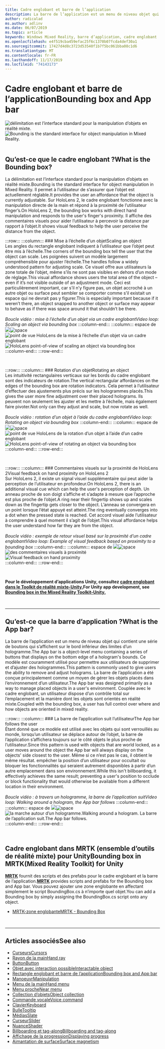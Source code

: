 ```yaml
---
title: Cadre englobant et barre de l’application
description: La barre de l’application est un menu de niveau objet qui contient une série de boutons qui s’affichent sur le bord inférieur des limites d’un hologramme.
author: radicalad
ms.author: adlinv
ms.date: 06/07/2019
ms.topic: article
keywords: Windows Mixed Reality, barre d’application, cadre englobant
ms.openlocfilehash: e4f519cba459efac25f6c1370b07fcda4def30a1
ms.sourcegitcommit: 17427d4d8c3723d53540f1b7f5bc061bba08c1d6
ms.translationtype: MT
ms.contentlocale: fr-FR
ms.lasthandoff: 11/17/2019
ms.locfileid: "74143173"
---
```

# <a name="bounding-box-and-app-bar"></a><span data-ttu-id="d34e9-104">Cadre englobant et barre de l’application</span><span class="sxs-lookup"><span data-stu-id="d34e9-104">Bounding box and App bar</span></span>
<span data-ttu-id="d34e9-105">![délimitation est l’interface standard pour la manipulation d’objets en réalité mixte.](images/UX/UX_Hero_BoundingBox.jpg)</span><span class="sxs-lookup"><span data-stu-id="d34e9-105">![Bounding is the standard interface for object manipulation in Mixed Reality.](images/UX/UX_Hero_BoundingBox.jpg)</span></span><br>
<br>

## <a name="what-is-the-bounding-box"></a><span data-ttu-id="d34e9-106">Qu’est-ce que le cadre englobant ?</span><span class="sxs-lookup"><span data-stu-id="d34e9-106">What is the Bounding box?</span></span>

<span data-ttu-id="d34e9-107">La délimitation est l’interface standard pour la manipulation d’objets en réalité mixte.</span><span class="sxs-lookup"><span data-stu-id="d34e9-107">Bounding is the standard interface for object manipulation in Mixed Reality.</span></span> <span data-ttu-id="d34e9-108">Il permet à l’utilisateur de s’assurer que l’objet est actuellement réglable.</span><span class="sxs-lookup"><span data-stu-id="d34e9-108">It provides the user an affordance that the object is currently adjustable.</span></span> <span data-ttu-id="d34e9-109">Sur HoloLens 2, le cadre englobant fonctionne avec la manipulation directe de la main et répond à la proximité de l’utilisateur finger’s.</span><span class="sxs-lookup"><span data-stu-id="d34e9-109">On HoloLens 2, the bounding box works with direct hand manipulation and responds to the user's finger's proximity.</span></span> <span data-ttu-id="d34e9-110">Il affiche des commentaires visuels pour aider l’utilisateur à percevoir la distance par rapport à l’objet.</span><span class="sxs-lookup"><span data-stu-id="d34e9-110">It shows visual feedback to help the user perceive the distance from the object.</span></span>

:::row:::
    :::column:::
        ### <a name="scaling-an-objectbr"></a><span data-ttu-id="d34e9-111">Mise à l’échelle d’un objet</span><span class="sxs-lookup"><span data-stu-id="d34e9-111">Scaling an object</span></span><br>
        <span data-ttu-id="d34e9-112">Les angles du rectangle englobant indiquent à l’utilisateur que l’objet peut être mis à l’échelle.</span><span class="sxs-lookup"><span data-stu-id="d34e9-112">The corners of the bounding box tell the user that the object can scale.</span></span> <span data-ttu-id="d34e9-113">Les poignées suivent un modèle largement compréhensible pour ajuster l’échelle.</span><span class="sxs-lookup"><span data-stu-id="d34e9-113">The handles follow a widely understood pattern for adjusting scale.</span></span> <span data-ttu-id="d34e9-114">Ce visuel offre aux utilisateurs la zone totale de l’objet, même s’ils ne sont pas visibles en dehors d’un mode de réglage.</span><span class="sxs-lookup"><span data-stu-id="d34e9-114">This visual affordance shows users the total area of the object – even if it’s not visible outside of an adjustment mode.</span></span> <span data-ttu-id="d34e9-115">Ceci est particulièrement important, car s’il n’y figure pas, un objet accroché à un autre objet ou surface peut sembler se comporter comme s’il existait un espace qui ne devrait pas y figurer.</span><span class="sxs-lookup"><span data-stu-id="d34e9-115">This is especially important because if it weren’t there, an object snapped to another object or surface may appear to behave as if there was space around it that shouldn’t be there.</span></span><br>
        <br>
        <span data-ttu-id="d34e9-116">*Boucle vidéo : mise à l’échelle d’un objet via un cadre englobant*</span><span class="sxs-lookup"><span data-stu-id="d34e9-116">*Video loop: Scaling an object via bounding box*</span></span>
    :::column-end:::
        :::column:::
        <span data-ttu-id="d34e9-117">espace de ![](images/spacer-20x582.png)</span><span class="sxs-lookup"><span data-stu-id="d34e9-117">![space](images/spacer-20x582.png)</span></span><br>
       <span data-ttu-id="d34e9-118">![point de vue HoloLens de la mise à l’échelle d’un objet via un cadre englobant](images/HoloLens2_BoundingBox.gif)</span><span class="sxs-lookup"><span data-stu-id="d34e9-118">![HoloLens point-of-view of scaling an object via bounding box](images/HoloLens2_BoundingBox.gif)</span></span><br>
    :::column-end:::
:::row-end:::

<br>

:::row:::
    :::column:::
        ### <a name="rotating-an-objectbr"></a><span data-ttu-id="d34e9-119">Rotation d’un objet</span><span class="sxs-lookup"><span data-stu-id="d34e9-119">Rotating an object</span></span><br>
        <span data-ttu-id="d34e9-120">Les intuitivité rectangulaires verticaux sur les bords du cadre englobant sont des indicateurs de rotation.</span><span class="sxs-lookup"><span data-stu-id="d34e9-120">The vertical rectangular affordances on the edges of the bounding box are rotation indicators.</span></span> <span data-ttu-id="d34e9-121">Cela permet à l’utilisateur d’effectuer des ajustements plus précis sur les hologrammes placés.</span><span class="sxs-lookup"><span data-stu-id="d34e9-121">This gives the user more fine adjustment over their placed holograms.</span></span> <span data-ttu-id="d34e9-122">Ils peuvent non seulement les ajuster et les mettre à l’échelle, mais également faire pivoter.</span><span class="sxs-lookup"><span data-stu-id="d34e9-122">Not only can they adjust and scale, but now rotate as well.</span></span><br>
        <br>
        <span data-ttu-id="d34e9-123">*Boucle vidéo : rotation d’un objet à l’aide du cadre englobant*</span><span class="sxs-lookup"><span data-stu-id="d34e9-123">*Video loop: Rotating an object via bounding box*</span></span>
    :::column-end:::
        :::column:::
        <span data-ttu-id="d34e9-124">espace de ![](images/spacer-20x582.png)</span><span class="sxs-lookup"><span data-stu-id="d34e9-124">![space](images/spacer-20x582.png)</span></span><br>
       <span data-ttu-id="d34e9-125">![point de vue HoloLens de la rotation d’un objet à l’aide d’un cadre englobant](images/HoloLens2_BoundingBox_Rotate.gif)</span><span class="sxs-lookup"><span data-stu-id="d34e9-125">![HoloLens point-of-view of rotating an object via bounding box](images/HoloLens2_BoundingBox_Rotate.gif)</span></span><br>
    :::column-end:::
:::row-end:::

<br>

:::row:::
    :::column:::
        ### <a name="visual-feedback-on-hand-proximity-on-hololens-2br"></a><span data-ttu-id="d34e9-126">Commentaires visuels sur la proximité de HoloLens 2</span><span class="sxs-lookup"><span data-stu-id="d34e9-126">Visual feedback on hand proximity on HoloLens 2</span></span><br>
        <span data-ttu-id="d34e9-127">Sur HoloLens 2, il existe un signal visuel supplémentaire qui peut aider la perception de l’utilisateur en profondeur.</span><span class="sxs-lookup"><span data-stu-id="d34e9-127">On HoloLens 2, there is an additional visual cue which can help the user's perception of depth.</span></span> <span data-ttu-id="d34e9-128">Un anneau proche de son doigt s’affiche et s’adapte à mesure que l’approche est plus proche de l’objet.</span><span class="sxs-lookup"><span data-stu-id="d34e9-128">A ring near their fingertip shows up and scales down as the fingertip gets closer to the object.</span></span> <span data-ttu-id="d34e9-129">L’anneau se convergera en un point lorsque l’état appuyé est atteint.</span><span class="sxs-lookup"><span data-stu-id="d34e9-129">The ring eventually converges into a dot when the pressed state is reached.</span></span> <span data-ttu-id="d34e9-130">Cet accord visuel aide l’utilisateur à comprendre à quel moment il s’agit de l’objet.</span><span class="sxs-lookup"><span data-stu-id="d34e9-130">This visual affordance helps the user understand how far they are from the object.</span></span><br>
        <br>
        <span data-ttu-id="d34e9-131">*Boucle vidéo : exemple de retour visuel basé sur la proximité d’un cadre englobant*</span><span class="sxs-lookup"><span data-stu-id="d34e9-131">*Video loop: Example of visual feedback based on proximity to a bounding box*</span></span>
    :::column-end:::
        :::column:::
        <span data-ttu-id="d34e9-132">espace de ![](images/spacer-20x582.png)</span><span class="sxs-lookup"><span data-stu-id="d34e9-132">![space](images/spacer-20x582.png)</span></span><br>
       <span data-ttu-id="d34e9-133">![des commentaires visuels à proximité](images/HoloLens2_Proximity.gif)</span><span class="sxs-lookup"><span data-stu-id="d34e9-133">![Visual feedback on hand proximity](images/HoloLens2_Proximity.gif)</span></span><br>
    :::column-end:::
:::row-end:::

<br>

<span data-ttu-id="d34e9-134">**Pour le développement d’applications Unity, consultez [cadre englobant dans le Toolkit de réalité mixte-Unity.](https://microsoft.github.io/MixedRealityToolkit-Unity/Documentation/README_BoundingBox.html)**</span><span class="sxs-lookup"><span data-stu-id="d34e9-134">**For Unity app development, see [Bounding box in the Mixed Reality Toolkit-Unity.](https://microsoft.github.io/MixedRealityToolkit-Unity/Documentation/README_BoundingBox.html)**</span></span>

<br>

---

## <a name="what-is-the-app-bar"></a><span data-ttu-id="d34e9-135">Qu’est-ce que la barre d’application ?</span><span class="sxs-lookup"><span data-stu-id="d34e9-135">What is the App bar?</span></span>

<span data-ttu-id="d34e9-136">La barre de l’application est un menu de niveau objet qui contient une série de boutons qui s’affichent sur le bord inférieur des limites d’un hologramme.</span><span class="sxs-lookup"><span data-stu-id="d34e9-136">The App bar is a object-level menu containing a series of buttons that displays on the bottom edge of a hologram's bounds.</span></span> <span data-ttu-id="d34e9-137">Ce modèle est couramment utilisé pour permettre aux utilisateurs de supprimer et d’ajuster des hologrammes.</span><span class="sxs-lookup"><span data-stu-id="d34e9-137">This pattern is commonly used to give users the ability to remove and adjust holograms.</span></span> <span data-ttu-id="d34e9-138">La barre de l’application a été conçue principalement comme un moyen de gérer les objets placés dans l’environnement d’un utilisateur.</span><span class="sxs-lookup"><span data-stu-id="d34e9-138">The App bar was designed primarily as a way to manage placed objects in a user's environment.</span></span> <span data-ttu-id="d34e9-139">Couplée avec le cadre englobant, un utilisateur dispose d’un contrôle total sur l’emplacement et la manière dont les objets sont orientés en réalité mixte.</span><span class="sxs-lookup"><span data-stu-id="d34e9-139">Coupled with the bounding box, a user has full control over where and how objects are oriented in mixed reality.</span></span>

:::row:::
    :::column:::
        ### <a name="the-app-bar-follows-the-userbr"></a><span data-ttu-id="d34e9-140">La barre de l’application suit l’utilisateur</span><span class="sxs-lookup"><span data-stu-id="d34e9-140">The App bar follows the user</span></span><br>
        <span data-ttu-id="d34e9-141">Étant donné que ce modèle est utilisé avec les objets qui sont verrouillés au monde, lorsqu’un utilisateur se déplace autour de l’objet, la barre de l’application s’affichera toujours sur le côté objets le plus proche de l’utilisateur.</span><span class="sxs-lookup"><span data-stu-id="d34e9-141">Since this pattern is used with objects that are world locked, as a user moves around the object the App bar will always display on the objects' side closest to the user.</span></span> <span data-ttu-id="d34e9-142">Même si ce n’est pas le cas, il obtient le même résultat. empêcher la position d’un utilisateur pour occultait ou bloquer les fonctionnalités qui seraient autrement disponibles à partir d’un autre emplacement dans son environnement.</span><span class="sxs-lookup"><span data-stu-id="d34e9-142">While this isn't billboarding, it effectively achieves the same result; preventing a user's position to occlude or block functionality that would otherwise be available from a different location in their environment.</span></span> <br>
        <br>
        <span data-ttu-id="d34e9-143">*Boucle vidéo : à travers un hologramme, la barre de l’application suit*</span><span class="sxs-lookup"><span data-stu-id="d34e9-143">*Video loop: Walking around a hologram, the App bar follows*</span></span>
    :::column-end:::
        :::column:::
        <span data-ttu-id="d34e9-144">espace de ![](images/spacer-20x582.png)</span><span class="sxs-lookup"><span data-stu-id="d34e9-144">![space](images/spacer-20x582.png)</span></span><br>
       <span data-ttu-id="d34e9-145">![la marche autour d’un hologramme.</span><span class="sxs-lookup"><span data-stu-id="d34e9-145">![Walking around a hologram.</span></span> <span data-ttu-id="d34e9-146">La barre de l’application suit.](images/HoloLens2_AppBarFollowing.gif)</span><span class="sxs-lookup"><span data-stu-id="d34e9-146">The App bar follows.](images/HoloLens2_AppBarFollowing.gif)</span></span><br>
    :::column-end:::
:::row-end:::

<br>


## <a name="bounding-box-in-mrtkmixed-reality-toolkit-for-unity"></a><span data-ttu-id="d34e9-147">Cadre englobant dans MRTK (ensemble d’outils de réalité mixte) pour Unity</span><span class="sxs-lookup"><span data-stu-id="d34e9-147">Bounding box in MRTK(Mixed Reality Toolkit) for Unity</span></span>
<span data-ttu-id="d34e9-148">**[MRTK](https://github.com/Microsoft/MixedRealityToolkit-Unity)** fournit des scripts et des prefabs pour le cadre englobant et la barre de l’application.</span><span class="sxs-lookup"><span data-stu-id="d34e9-148">**[MRTK](https://github.com/Microsoft/MixedRealityToolkit-Unity)** provides scripts and prefabs for the Bounding box and App bar.</span></span> <span data-ttu-id="d34e9-149">Vous pouvez ajouter une zone englobante en affectant simplement le script BoundingBox.cs à n’importe quel objet.</span><span class="sxs-lookup"><span data-stu-id="d34e9-149">You can add a Bounding box by simply assigning the BoundingBox.cs script onto any object.</span></span>

* [<span data-ttu-id="d34e9-150">MRTK-zone englobante</span><span class="sxs-lookup"><span data-stu-id="d34e9-150">MRTK - Bounding Box</span></span>](https://microsoft.github.io/MixedRealityToolkit-Unity/Documentation/README_BoundingBox.html)


<br>

---


## <a name="see-also"></a><span data-ttu-id="d34e9-151">Articles associés</span><span class="sxs-lookup"><span data-stu-id="d34e9-151">See also</span></span>

* [<span data-ttu-id="d34e9-152">Curseurs</span><span class="sxs-lookup"><span data-stu-id="d34e9-152">Cursors</span></span>](cursors.md)
* [<span data-ttu-id="d34e9-153">Rayon de la main</span><span class="sxs-lookup"><span data-stu-id="d34e9-153">Hand ray</span></span>](point-and-commit.md)
* [<span data-ttu-id="d34e9-154">Button</span><span class="sxs-lookup"><span data-stu-id="d34e9-154">Button</span></span>](button.md)
* [<span data-ttu-id="d34e9-155">Objet avec interaction possible</span><span class="sxs-lookup"><span data-stu-id="d34e9-155">Interactable object</span></span>](interactable-object.md)
* [<span data-ttu-id="d34e9-156">Rectangle englobant et barre de l’application</span><span class="sxs-lookup"><span data-stu-id="d34e9-156">Bounding box and App bar</span></span>](app-bar-and-bounding-box.md)
* [<span data-ttu-id="d34e9-157">Manoeuvr</span><span class="sxs-lookup"><span data-stu-id="d34e9-157">Manipulation</span></span>](direct-manipulation.md)
* [<span data-ttu-id="d34e9-158">Menu de la main</span><span class="sxs-lookup"><span data-stu-id="d34e9-158">Hand menu</span></span>](hand-menu.md)
* [<span data-ttu-id="d34e9-159">Menu proche</span><span class="sxs-lookup"><span data-stu-id="d34e9-159">Near menu</span></span>](near-menu.md)
* [<span data-ttu-id="d34e9-160">Collection d’objets</span><span class="sxs-lookup"><span data-stu-id="d34e9-160">Object collection</span></span>](object-collection.md)
* [<span data-ttu-id="d34e9-161">Commande vocale</span><span class="sxs-lookup"><span data-stu-id="d34e9-161">Voice command</span></span>](voice-input.md)
* [<span data-ttu-id="d34e9-162">Clavier</span><span class="sxs-lookup"><span data-stu-id="d34e9-162">Keyboard</span></span>](keyboard.md)
* [<span data-ttu-id="d34e9-163">Bulle</span><span class="sxs-lookup"><span data-stu-id="d34e9-163">Tooltip</span></span>](tooltip.md)
* [<span data-ttu-id="d34e9-164">Médias</span><span class="sxs-lookup"><span data-stu-id="d34e9-164">Slate</span></span>](slate.md)
* [<span data-ttu-id="d34e9-165">Curseur</span><span class="sxs-lookup"><span data-stu-id="d34e9-165">Slider</span></span>](slider.md)
* [<span data-ttu-id="d34e9-166">Nuance</span><span class="sxs-lookup"><span data-stu-id="d34e9-166">Shader</span></span>](shader.md)
* [<span data-ttu-id="d34e9-167">Billboarding et tag-along</span><span class="sxs-lookup"><span data-stu-id="d34e9-167">Billboarding and tag-along</span></span>](billboarding-and-tag-along.md)
* [<span data-ttu-id="d34e9-168">Affichage de la progression</span><span class="sxs-lookup"><span data-stu-id="d34e9-168">Displaying progress</span></span>](progress.md)
* [<span data-ttu-id="d34e9-169">Aimantation de surface</span><span class="sxs-lookup"><span data-stu-id="d34e9-169">Surface magnetism</span></span>](surface-magnetism.md)
